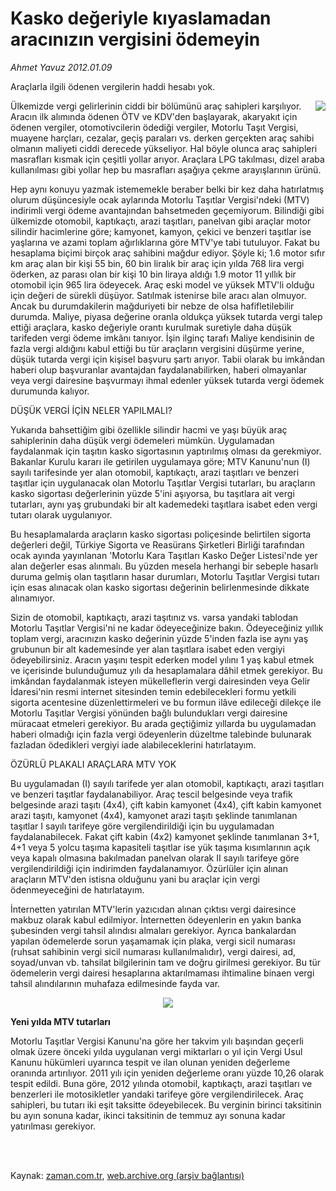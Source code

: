# Kasko değeriyle kıyaslamadan aracınızın vergisini ödemeyin

*Ahmet  Yavuz 2012.01.09*

<td class="columnist-detail">
<p>Araçlarla ilgili ödenen vergilerin haddi hesabı yok.</p>
<p>
<div id="haberMetinDiv">
<p>
<p align="center"><img align="right" border="0" src="http://web.archive.org/web/20120315014731im_/http://medya.zaman.com.tr/2012/01/09/vergi-takvimi.jpg"/>
<p>
<p>Ülkemizde vergi gelirlerinin ciddi bir bölümünü araç sahipleri karşılıyor. Aracın ilk alımında ödenen ÖTV ve KDV'den başlayarak, akaryakıt için ödenen vergiler, otomotivcilerin ödediği vergiler, Motorlu Taşıt Vergisi, muayene harçları, cezalar, geçiş paraları vs. derken gerçekten araç sahibi olmanın maliyeti ciddi derecede yükseliyor. Hal böyle olunca araç sahipleri masrafları kısmak için çeşitli yollar arıyor. Araçlara LPG takılması, dizel araba kullanılması gibi yollar hep bu masrafları aşağıya çekme arayışlarının ürünü.
<p> Hep aynı konuyu yazmak istememekle beraber belki bir kez daha hatırlatmış olurum düşüncesiyle ocak aylarında Motorlu Taşıtlar Vergisi'ndeki (MTV) indirimli vergi ödeme avantajından bahsetmeden geçemiyorum. Bilindiği gibi ülkemizde otomobil, kaptıkaçtı, arazi taşıtları, panelvan gibi araçlar motor silindir hacimlerine göre; kamyonet, kamyon, çekici ve benzeri taşıtlar ise yaşlarına ve azami toplam ağırlıklarına göre MTV'ye tabi tutuluyor. Fakat bu hesaplama biçimi birçok araç sahibini mağdur ediyor. Şöyle ki; 1.6 motor sıfır km araç alan bir kişi 55 bin, 60 bin liralık bir araç için yılda 768 lira vergi öderken, az parası olan bir kişi 10 bin liraya aldığı 1.9 motor 11 yıllık bir otomobil için 965 lira ödeyecek. Araç eski model ve yüksek MTV'li olduğu için değeri de sürekli düşüyor. Satılmak istenirse bile aracı alan olmuyor. Ancak bu durumdakilerin mağduriyeti bir nebze de olsa hafifletilebilir durumda. Maliye, piyasa değerine oranla oldukça yüksek tutarda vergi talep ettiği araçlara, kasko değeriyle orantı kurulmak suretiyle daha düşük tarifeden vergi ödeme imkânı tanıyor. İşin ilginç tarafı Maliye kendisinin de fazla vergi aldığını kabul ettiği bu tür araçların vergisini düşürme yerine, düşük tutarda vergi için kişisel başvuru şartı arıyor. Tabii olarak bu imkândan haberi olup başvuranlar avantajdan faydalanabilirken, haberi olmayanlar veya vergi dairesine başvurmayı ihmal edenler yüksek tutarda vergi ödemek durumunda kalıyor.
<p>DÜŞÜK VERGİ İÇİN NELER YAPILMALI?
<p>Yukarıda bahsettiğim gibi özellikle silindir hacmi ve yaşı büyük araç sahiplerinin daha düşük vergi ödemeleri mümkün. Uygulamadan faydalanmak için taşıtın kasko sigortasının yaptırılmış olması da gerekmiyor. Bakanlar Kurulu kararı ile getirilen uygulamaya göre; MTV Kanunu'nun (I) sayılı tarifesinde yer alan otomobil, kaptıkaçtı, arazi taşıtları ve benzeri taşıtlar için uygulanacak olan Motorlu Taşıtlar Vergisi tutarları, bu araçların kasko sigortası değerlerinin yüzde 5'ini aşıyorsa, bu taşıtlara ait vergi tutarları, aynı yaş grubundaki bir alt kademedeki taşıtlara isabet eden vergi tutarı olarak uygulanıyor.
<p> Bu hesaplamalarda araçların kasko sigortası poliçesinde belirtilen sigorta değerleri değil, Türkiye Sigorta ve Reasürans Şirketleri Birliği tarafından ocak ayında yayınlanan 'Motorlu Kara Taşıtları Kasko Değer Listesi'nde yer alan değerler esas alınmalı. Bu yüzden mesela herhangi bir sebeple hasarlı duruma gelmiş olan taşıtların hasar durumları, Motorlu Taşıtlar Vergisi tutarı için esas alınacak olan kasko sigortası değerinin belirlenmesinde dikkate alınamıyor.
<p> Sizin de otomobil, kaptıkaçtı, arazi taşıtınız vs. varsa yandaki tablodan Motorlu Taşıtlar Vergisi'ni ne kadar ödeyeceğinize bakın. Ödeyeceğiniz yıllık toplam vergi, aracınızın kasko değerinin yüzde 5'inden fazla ise aynı yaş grubunun bir alt kademesinde yer alan taşıtlara isabet eden vergiyi ödeyebilirsiniz. Aracın yaşını tespit ederken model yılını 1 yaş kabul etmek ve içerisinde bulunduğumuz yılı da hesaplamalara dâhil etmek gerekiyor. Bu imkândan faydalanmak isteyen mükelleflerin vergi dairesinden veya Gelir İdaresi'nin resmi internet sitesinden temin edebilecekleri formu yetkili sigorta acentesine düzenlettirmeleri ve bu formun ilâve edileceği dilekçe ile Motorlu Taşıtlar Vergisi yönünden bağlı bulundukları vergi dairesine müracaat etmeleri gerekiyor. Bu arada geçtiğimiz yıllarda bu uygulamadan haberi olmadığı için fazla vergi ödeyenlerin düzeltme talebinde bulunarak fazladan ödedikleri vergiyi iade alabileceklerini hatırlatayım.
<p>ÖZÜRLÜ PLAKALI ARAÇLARA MTV YOK
<p>Bu uygulamadan (I) sayılı tarifede yer alan otomobil, kaptıkaçtı, arazi taşıtları ve benzeri taşıtlar faydalanabiliyor. Araç tescil belgesinde veya trafik belgesinde arazi taşıtı (4x4), çift kabin kamyonet (4x4), çift kabin kamyonet arazi taşıtı, kamyonet (4x4), kamyonet arazi taşıtı şeklinde tanımlanan taşıtlar I sayılı tarifeye göre vergilendirildiği için bu uygulamadan faydalanabilecek. Fakat çift kabin (4x2) kamyonet şeklinde tanımlanan 3+1, 4+1 veya 5 yolcu taşıma kapasiteli taşıtlar ise yük taşıma kısımlarının açık veya kapalı olmasına bakılmadan panelvan olarak II sayılı tarifeye göre vergilendirildiği için indirimden faydalanamıyor. Özürlüler için alınan araçların MTV'den istisna olduğunu yani bu araçlar için vergi ödenmeyeceğini de hatırlatayım.
<p> İnternetten yatırılan MTV'lerin yazıcıdan alınan çıktısı vergi dairesince makbuz olarak kabul edilmiyor. İnternetten ödeyenlerin en yakın banka şubesinden vergi tahsil alındısı almaları gerekiyor. Ayrıca bankalardan yapılan ödemelerde sorun yaşamamak için plaka, vergi sicil numarası (ruhsat sahibinin vergi sicil numarası kullanılmalıdır), vergi dairesi, ad, soyad/unvan vb. tahsilat bilgilerinin tam ve doğru girilmesi gerekiyor. Bu tür ödemelerin vergi dairesi hesaplarına aktarılmaması ihtimaline binaen vergi tah­sil alındılarının muhafaza edilmesinde fayda var.
<p>
<p><p align="center"><img border="0" src="http://web.archive.org/web/20120315014731im_/http://medya.zaman.com.tr/2012/01/09/tasit.jpg"/>
<p>
<p><b>Yeni yılda MTV tutarları</b>
<p>
<p>Motorlu Taşıtlar Vergisi Kanunu'na göre her takvim yılı başından geçerli olmak üzere önceki yılda uygulanan vergi miktarları o yıl için Vergi Usul Kanunu hükümleri uyarınca tespit ve ilan olunan yeniden değerleme oranında artırılıyor. 2011 yılı için yeniden değerleme oranı yüzde 10,26 olarak tespit edildi. Buna göre, 2012 yılında otomobil, kaptıkaçtı, arazi taşıtları ve benzerleri ile motosikletler yandaki tarifeye göre vergilendirilecek. Araç sahipleri, bu tutarı iki eşit taksitte ödeyebilecek. Bu verginin birinci taksitinin bu ayın sonuna kadar, ikinci taksitinin de temmuz ayı sonuna kadar yatırılması gerekiyor.</p></p></p></p></p></p></p></p></p></p></p></p></p></p></p></p></p></p></p></div>
</p>


<p><br>
		 </br></p></td>

Kaynak: [zaman.com.tr](http://zaman.com.tr/yazar.do?yazino=1226284), [web.archive.org (arşiv bağlantısı)](http://web.archive.org/web/20120315014731/http://www.zaman.com.tr:80/yazar.do?yazino=1226284)
